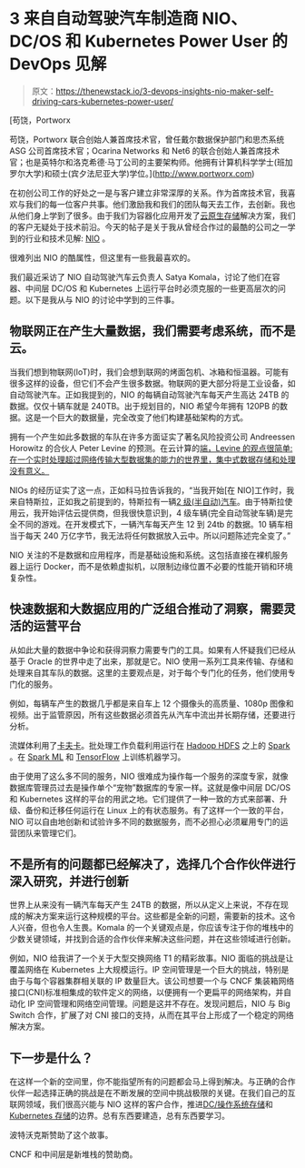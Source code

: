 # 3 来自自动驾驶汽车制造商 NIO、DC/OS 和 Kubernetes Power User 的 DevOps 见解

> 原文：<https://thenewstack.io/3-devops-insights-nio-maker-self-driving-cars-kubernetes-power-user/>

[](http://www.portworx.com)

 [苟饶，Portworx

苟饶，Portworx 联合创始人兼首席技术官，曾任戴尔数据保护部门和思杰系统 ASG 公司首席技术官；Ocarina Networks 和 Net6 的联合创始人兼首席技术官；也是英特尔和洛克希德·马丁公司的主要架构师。他拥有计算机科学学士(班加罗尔大学)和硕士(宾夕法尼亚大学)学位。](http://www.portworx.com) [](http://www.portworx.com)

在初创公司工作的好处之一是与客户建立非常深厚的关系。作为首席技术官，我喜欢与我们的每一位客户共事。他们激励我和我们的团队每天去工作，去创新。我也从他们身上学到了很多。由于我们为容器化应用开发了[云原生存储](https://portworx.com/cloud-native-storage/)解决方案，我们的客户无疑处于技术前沿。今天的帖子是关于我从曾经合作过的最酷的公司之一学到的行业和技术见解: [NIO](https://www.nio.io/) 。

很难列出 NIO 的酷属性，但这里有一些我最喜欢的。

我们最近采访了 NIO 自动驾驶汽车云负责人 Satya Komala，讨论了他们在容器、中间层 DC/OS 和 Kubernetes 上运行平台时必须克服的一些更高层次的问题。以下是我从与 NIO 的讨论中学到的三件事。

## 物联网正在产生大量数据，我们需要考虑系统，而不是云。

当我们想到物联网(IoT)时，我们会想到联网的烤面包机、冰箱和恒温器。可能有很多这样的设备，但它们不会产生很多数据。物联网的更大部分将是工业设备，如自动驾驶汽车。正如我提到的，NIO 的每辆自动驾驶汽车每天产生高达 24TB 的数据。仅仅十辆车就是 240TB。出于规划目的，NIO 希望今年拥有 120PB 的数据。这是一个巨大的数据量，完全改变了他们构建基础架构的方式。

拥有一个产生如此多数据的车队在许多方面证实了著名风险投资公司 Andreessen Horowitz 的合伙人 Peter Levine 的预测。在云计算的[端，Levine 的观点很简单:在一个实时处理超过网络传输大型数据集的能力的世界里，集中式数据存储和处理没有意义。](https://a16z.com/2016/12/16/the-end-of-cloud-computing/)

NIOs 的经历证实了这一点，正如科马拉告诉我的，“当我开始[在 NIO]工作时，我来自特斯拉，正如我之前提到的，特斯拉有一辆[2 级(半自动)汽车](http://www.thedrive.com/sheetmetal/15724/what-are-these-levels-of-autonomy-anyway)。由于特斯拉使用云，我开始评估云提供商，但我很快意识到，4 级车辆(完全自动驾驶车辆)是完全不同的游戏。在开发模式下，一辆汽车每天产生 12 到 24tb 的数据。10 辆车相当于每天 240 万亿字节，我无法将任何数据放入云中。所以问题陈述完全变了。”

NIO 关注的不是数据和应用程序，而是基础设施和系统。这包括直接在裸机服务器上运行 Docker，而不是依赖虚拟机，以限制边缘位置不必要的性能开销和环境复杂性。

## 快速数据和大数据应用的广泛组合推动了洞察，需要灵活的运营平台

从如此大量的数据中争论和获得洞察力需要专门的工具。如果有人怀疑我们已经从基于 Oracle 的世界中走了出来，那就是它。NIO 使用一系列工具来传输、存储和处理来自其车队的数据。这里的主要观点是，对于每个专门化的任务，他们使用专门化的服务。

例如，每辆车产生的数据几乎都是来自车上 12 个摄像头的高质量、1080p 图像和视频。出于监管原因，所有这些数据必须首先从汽车中流出并长期存储，还要进行分析。

流媒体利用了[卡夫卡](https://kafka.apache.org/)。批处理工作负载利用运行在 [Hadoop HDFS](https://hadoop.apache.org/) 之上的 [Spark](https://spark.apache.org/) 。在 [Spark ML](https://spark.apache.org/docs/1.2.2/ml-guide.html) 和 [TensorFlow](https://www.tensorflow.org/) 上训练机器学习。

由于使用了这么多不同的服务，NIO 很难成为操作每一个服务的深度专家，就像数据库管理员过去是操作单个“宠物”数据库的专家一样。这就是像中间层 DC/OS 和 Kubernetes 这样的平台的用武之地。它们提供了一种一致的方式来部署、升级、备份和迁移任何运行在 Linux 上的有状态服务。有了这样一个一致的平台，NIO 可以自由地创新和试验许多不同的数据服务，而不必担心必须雇用专门的运营团队来管理它们。

## 不是所有的问题都已经解决了，选择几个合作伙伴进行深入研究，并进行创新

世界上从来没有一辆汽车每天产生 24TB 的数据，所以从定义上来说，不存在现成的解决方案来运行这种规模的平台。这些都是全新的问题，需要新的技术。这令人兴奋，但也令人生畏。Komala 的一个关键观点是，你应该专注于你的堆栈中的少数关键领域，并找到合适的合作伙伴来解决这些问题，并在这些领域进行创新。

例如，NIO 给我讲了一个关于大型交换网络 T1 的精彩故事。NIO 面临的挑战是让覆盖网络在 Kubernetes 上大规模运行。IP 空间管理是一个巨大的挑战，特别是由于与每个容器集群相关联的 IP 数量巨大。该公司想要一个与 CNCF 集装箱网络接口(CNI)标准相集成的软件定义的网络，以便拥有一个更扁平的网络架构，并自动化 IP 空间管理和网络空间管理。问题是这并不存在。发现问题后，NIO 与 Big Switch 合作，扩展了对 CNI 接口的支持，从而在其平台上形成了一个稳定的网络解决方案。

## 下一步是什么？

在这样一个新的空间里，你不能指望所有的问题都会马上得到解决。与正确的合作伙伴一起选择正确的挑战是在不断发展的空间中挑战极限的关键。在我们自己的互联网领域，我们很高兴能与 NIO 这样的客户合作，推进[DC/操作系统存储](https://portworx.com/use-case/persistent-storage-dcos/)和 [Kubernetes 存储](https://portworx.com/use-case/kubernetes-storage/)的边界。总有东西要建造，总有东西要学习。

波特沃克斯赞助了这个故事。

CNCF 和中间层是新堆栈的赞助商。

<svg xmlns:xlink="http://www.w3.org/1999/xlink" viewBox="0 0 68 31" version="1.1"><title>Group</title> <desc>Created with Sketch.</desc></svg>